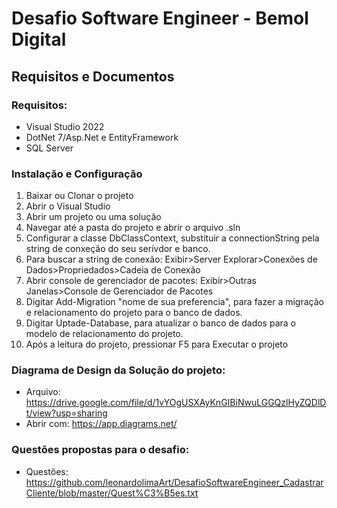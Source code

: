 # Desafio Software Engineer - Bemol Digital

## Requisitos e Documentos
### Requisitos:
- Visual Studio 2022
- DotNet 7/Asp.Net e EntityFramework
- SQL Server

### Instalação e Configuração
1. Baixar ou Clonar o projeto
2. Abrir o Visual Studio
3. Abrir um projeto ou uma solução
4. Navegar até a pasta do projeto e abrir o arquivo .sln
5. Configurar a classe DbClassContext, substituir a connectionString pela string de conxeção do seu serivdor e banco.
6. Para buscar a string de conexão: Exibir>Server Explorar>Conexões de Dados>Propriedados>Cadeia de Conexão
7. Abrir console de gerenciador de pacotes: Exibir>Outras Janelas>Console de Gerenciador de Pacotes
8. Digitar Add-Migration "nome de sua preferencia", para fazer a migração e relacionamento do projeto para o banco de dados.
9. Digitar Uptade-Database, para atualizar o banco de dados para o modelo de relacionamento do projeto.
10. Após a leitura do projeto, pressionar F5 para Executar o projeto

### Diagrama de Design da Solução do projeto:
- Arquivo: https://drive.google.com/file/d/1vYOgUSXAyKnGIBiNwuLGGQzlHyZQDlDt/view?usp=sharing
- Abrir com: https://app.diagrams.net/

### Questões propostas para o desafio:
- Questões: https://github.com/leonardolimaArt/DesafioSoftwareEngineer_CadastrarCliente/blob/master/Quest%C3%B5es.txt
